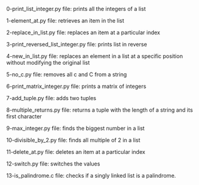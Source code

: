 0-print_list_integer.py file: prints all the integers of a list

1-element_at.py file: retrieves an item in the list

2-replace_in_list.py file: replaces an item at a particular index

3-print_reversed_list_integer.py file: prints list in reverse

4-new_in_list.py file: replaces an element in a list at a specific position without modifying the original list

5-no_c.py file: removes all c and C from a string

6-print_matrix_integer.py file: prints a matrix of integers

7-add_tuple.py file: adds two tuples

8-multiple_returns.py file:  returns a tuple with the length of a string and its first character

9-max_integer.py file: finds the biggest number in a list

10-divisible_by_2.py file: finds all multiple of 2 in a list

11-delete_at.py file: deletes an item at a particular index

12-switch.py file: switches the values

13-is_palindrome.c file: checks if a singly linked list is a palindrome.
